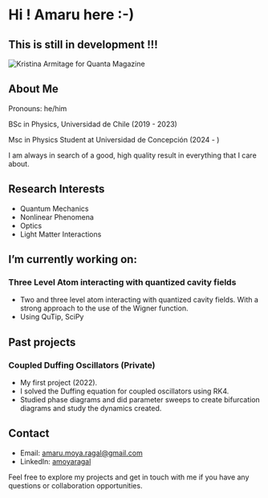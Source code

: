 # Hi ! Amaru here :-)
## This is still in development !!!
![Kristina Armitage for Quanta Magazine](https://d2r55xnwy6nx47.cloudfront.net/uploads/2022/08/Antipodal-Duality_2880x1620_Lede-scaled.jpg) <!-- Replace with an actual image URL --> 

<!--
- 🔭 I’m currently working on ...
- 🌱 I’m currently learning ...
- 👯 I’m looking to collaborate on ...
- 🤔 I’m looking for help with ...
- 💬 Ask me about ...
- 📫 How to reach me: ...
- 😄 Pronouns: ...
- ⚡ Fun fact: ...
-->


## About Me
Pronouns: he/him 

BSc in Physics, Universidad de Chile (2019 - 2023)

Msc in Physics Student at Universidad de Concepción (2024 - )

I am always in search of a good, high quality result in everything that I care about.

## Research Interests
- Quantum Mechanics
- Nonlinear Phenomena
- Optics
- Light Matter Interactions

## I’m currently working on:

### Three Level Atom interacting with quantized cavity fields
  - Two and three level atom interacting with quantized cavity fields. With a strong approach to the use of the Wigner function.
  - Using QuTip, SciPy
    
## Past projects

### Coupled Duffing Oscillators (Private)
  - My first project (2022).
  - I solved the Duffing equation for coupled oscillators using RK4.
  - Studied phase diagrams and did parameter sweeps to create bifurcation diagrams and study the dynamics created.

## Contact

- Email: amaru.moya.ragal@gmail.com
- LinkedIn: [amoyaragal](https://www.linkedin.com/in/amoyaragal/)

Feel free to explore my projects and get in touch with me if you have any questions or collaboration opportunities.
